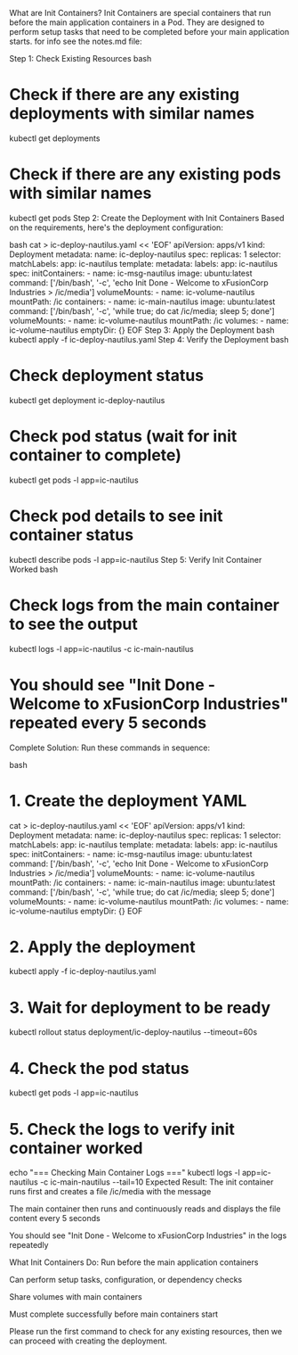 What are Init Containers?
Init Containers are special containers that run before the main application containers in a Pod. They are designed to perform setup tasks that need to be completed before your main application starts.
  for info see the notes.md file:


Step 1: Check Existing Resources
bash
# Check if there are any existing deployments with similar names
kubectl get deployments

# Check if there are any existing pods with similar names
kubectl get pods
Step 2: Create the Deployment with Init Containers
Based on the requirements, here's the deployment configuration:

bash
cat > ic-deploy-nautilus.yaml << 'EOF'
apiVersion: apps/v1
kind: Deployment
metadata:
  name: ic-deploy-nautilus
spec:
  replicas: 1
  selector:
    matchLabels:
      app: ic-nautilus
  template:
    metadata:
      labels:
        app: ic-nautilus
    spec:
      initContainers:
      - name: ic-msg-nautilus
        image: ubuntu:latest
        command: ['/bin/bash', '-c', 'echo Init Done - Welcome to xFusionCorp Industries > /ic/media']
        volumeMounts:
        - name: ic-volume-nautilus
          mountPath: /ic
      containers:
      - name: ic-main-nautilus
        image: ubuntu:latest
        command: ['/bin/bash', '-c', 'while true; do cat /ic/media; sleep 5; done']
        volumeMounts:
        - name: ic-volume-nautilus
          mountPath: /ic
      volumes:
      - name: ic-volume-nautilus
        emptyDir: {}
EOF
Step 3: Apply the Deployment
bash
kubectl apply -f ic-deploy-nautilus.yaml
Step 4: Verify the Deployment
bash
# Check deployment status
kubectl get deployment ic-deploy-nautilus

# Check pod status (wait for init container to complete)
kubectl get pods -l app=ic-nautilus

# Check pod details to see init container status
kubectl describe pods -l app=ic-nautilus
Step 5: Verify Init Container Worked
bash
# Check logs from the main container to see the output
kubectl logs -l app=ic-nautilus -c ic-main-nautilus

# You should see "Init Done - Welcome to xFusionCorp Industries" repeated every 5 seconds
Complete Solution:
Run these commands in sequence:

bash
# 1. Create the deployment YAML
cat > ic-deploy-nautilus.yaml << 'EOF'
apiVersion: apps/v1
kind: Deployment
metadata:
  name: ic-deploy-nautilus
spec:
  replicas: 1
  selector:
    matchLabels:
      app: ic-nautilus
  template:
    metadata:
      labels:
        app: ic-nautilus
    spec:
      initContainers:
      - name: ic-msg-nautilus
        image: ubuntu:latest
        command: ['/bin/bash', '-c', 'echo Init Done - Welcome to xFusionCorp Industries > /ic/media']
        volumeMounts:
        - name: ic-volume-nautilus
          mountPath: /ic
      containers:
      - name: ic-main-nautilus
        image: ubuntu:latest
        command: ['/bin/bash', '-c', 'while true; do cat /ic/media; sleep 5; done']
        volumeMounts:
        - name: ic-volume-nautilus
          mountPath: /ic
      volumes:
      - name: ic-volume-nautilus
        emptyDir: {}
EOF

# 2. Apply the deployment
kubectl apply -f ic-deploy-nautilus.yaml

# 3. Wait for deployment to be ready
kubectl rollout status deployment/ic-deploy-nautilus --timeout=60s

# 4. Check the pod status
kubectl get pods -l app=ic-nautilus

# 5. Check the logs to verify init container worked
echo "=== Checking Main Container Logs ==="
kubectl logs -l app=ic-nautilus -c ic-main-nautilus --tail=10
Expected Result:
The init container runs first and creates a file /ic/media with the message

The main container then runs and continuously reads and displays the file content every 5 seconds

You should see "Init Done - Welcome to xFusionCorp Industries" in the logs repeatedly

What Init Containers Do:
Run before the main application containers

Can perform setup tasks, configuration, or dependency checks

Share volumes with main containers

Must complete successfully before main containers start

Please run the first command to check for any existing resources, then we can proceed with creating the deployment.


